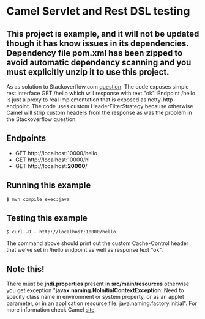 # Camel Servlet and Rest DSL testing

## This project is example, and it will not be updated though it has know issues in its dependencies. Dependency file pom.xml has been zipped to avoid automatic dependency scanning and you must explicitly unzip it to use this project.

As as solution to Stackoverflow.com [question](http://stackoverflow.com/questions/32483178/how-to-set-cache-control-headers-in-apache-camel/). The code exposes simple rest interface GET /hello which will response with text "ok". Endpoint /hello is just a proxy to real implementation that is exposed as netty-http-endpoint. The code uses custom HeaderFilterStrategy because otherwise Camel will strip custom headers from the response as was the problem in the Stackoverflow question.

## Endpoints
- GET http://localhost:10000/hello
- GET http://localhost:10000/hi
- GET http://localhost:**20000**/


## Running this example
```
$ mvn compile exec:java
```

## Testing this example
```
$ curl -D - http://localhost:10000/hello
```
The command above should print out the custom Cache-Control header that we've set in /hello endpoint as well as response text "ok".

## Note this!
There must be **jndi.properties** present in **src/main/resources** otherwise you get exception "**javax.naming.NoInitialContextException**: Need to specify class name in environment or system property, or as an applet parameter, or in an application resource file:  java.naming.factory.initial". For more information check Camel [site](http://camel.apache.org/exception-javaxnamingnoinitialcontextexception.html).

